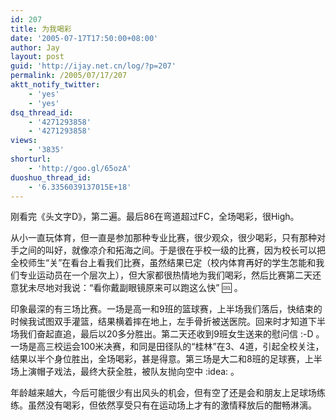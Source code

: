 ```yaml
---
id: 207
title: 为我喝彩
date: '2005-07-17T17:50:00+08:00'
author: Jay
layout: post
guid: 'http://ijay.net.cn/log/?p=207'
permalink: /2005/07/17/207
aktt_notify_twitter:
    - 'yes'
    - 'yes'
dsq_thread_id:
    - '4271293858'
    - '4271293858'
views:
    - '3835'
shorturl:
    - 'http://goo.gl/65ozA'
duoshuo_thread_id:
    - '6.3356039137015E+18'
---
```


刚看完《头文字D》，第二遍。最后86在弯道超过FC，全场喝彩，很High。

从小一直玩体育，但一直是参加那种专业比赛，很少观众，很少喝彩，只有那种对手之间的叫好，就像凉介和拓海之间。于是很在乎校一级的比赛，因为校长可以把全校师生“关”在看台上看我们比赛，虽然结果已定（校内体育再好的学生怎能和我们专业运动员在一个层次上），但大家都很热情地为我们喝彩，然后比赛第二天还意犹未尽地对我说：“看你戴副眼镜原来可以跑这么快” :cool: 。

印象最深的有三场比赛。一场是高一和9班的篮球赛，上半场我们落后，快结束的时候我试图双手灌篮，结果横着摔在地上，左手骨折被送医院。回来时才知道下半场我们奋起直追，最后以20多分胜出。第二天还收到9班女生送来的慰问信 :-D 。一场是高三校运会100米决赛，和同是田径队的“桂林”在3、4道，引起全校关注，结果以半个身位胜出，全场喝彩，甚是得意。第三场是大二和8班的足球赛，上半场上演帽子戏法，最终大获全胜，被队友抛向空中 :idea: 。

年龄越来越大，今后可能很少有出风头的机会，但有空了还是会和朋友上足球场练练。虽然没有喝彩，但依然享受只有在运动场上才有的激情释放后的酣畅淋漓。